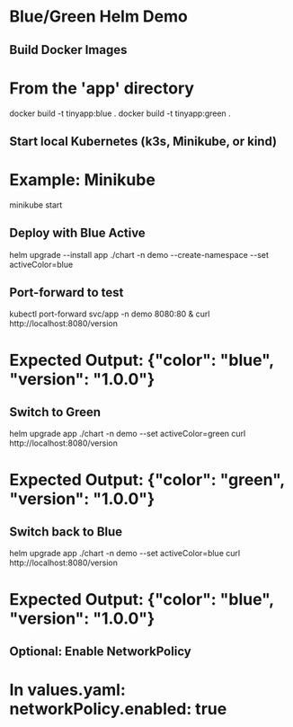 # Blue/Green Helm Demo

## Build Docker Images
# From the 'app' directory
docker build -t tinyapp:blue .
docker build -t tinyapp:green .

## Start local Kubernetes (k3s, Minikube, or kind)
# Example: Minikube
minikube start

## Deploy with Blue Active
helm upgrade --install app ./chart -n demo --create-namespace --set activeColor=blue

## Port-forward to test
kubectl port-forward svc/app -n demo 8080:80 &
curl http://localhost:8080/version
# Expected Output: {"color": "blue", "version": "1.0.0"}

## Switch to Green
helm upgrade app ./chart -n demo --set activeColor=green
curl http://localhost:8080/version
# Expected Output: {"color": "green", "version": "1.0.0"}

## Switch back to Blue
helm upgrade app ./chart -n demo --set activeColor=blue
curl http://localhost:8080/version
# Expected Output: {"color": "blue", "version": "1.0.0"}

## Optional: Enable NetworkPolicy
# In values.yaml: networkPolicy.enabled: true
